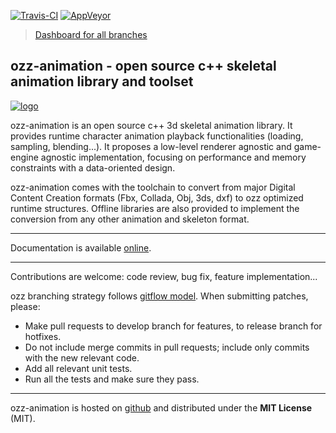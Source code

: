 [![Travis-CI](https://travis-ci.org/guillaumeblanc/ozz-animation.svg?branch=master)](http://travis-ci.org/guillaumeblanc/ozz-animation)
[![AppVeyor](https://ci.appveyor.com/api/projects/status/github/guillaumeblanc/ozz-animation?branch=master&svg=true)](http://ci.appveyor.com/project/guillaumeblanc/ozz-animation)

> [Dashboard for all branches](http://guillaumeblanc.github.io/ozz-animation/documentation/dashboard/)

ozz-animation - open source c++ skeletal animation library and toolset
----------------------------------------------------------------------

[![logo](media/icon/ozz-grey-256.png)](http://guillaumeblanc.github.io/ozz-animation/)

ozz-animation is an open source c++ 3d skeletal animation library. It provides runtime character animation playback functionalities (loading, sampling, blending...). It proposes a low-level renderer agnostic and game-engine agnostic implementation, focusing on performance and memory constraints with a data-oriented design.

ozz-animation comes with the toolchain to convert from major Digital Content Creation formats (Fbx, Collada, Obj, 3ds, dxf) to ozz optimized runtime structures. Offline libraries are also provided to implement the conversion from any other animation and skeleton format.

---

Documentation is available [online](http://guillaumeblanc.github.io/ozz-animation/documentation/).

---

Contributions are welcome: code review, bug fix, feature implementation...

ozz branching strategy follows [gitflow model](http://nvie.com/posts/a-successful-git-branching-model/). When submitting patches, please:
  - Make pull requests to develop branch for features, to release branch for hotfixes.
  - Do not include merge commits in pull requests; include only commits with the new relevant code.
  - Add all relevant unit tests.
  - Run all the tests and make sure they pass.

---

ozz-animation is hosted on [github](http://github.com/guillaumeblanc/ozz-animation/) and distributed under the **MIT License** (MIT).